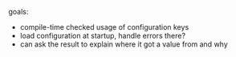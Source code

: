 goals:

- compile-time checked usage of configuration keys
- load configuration at startup, handle errors there?
- can ask the result to explain where it got a value from and why

